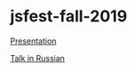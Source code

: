 # jsfest-fall-2019

[Presentation](true_type_starovoyt.key)

[Talk in Russian](https://www.youtube.com/watch?v=9ik75yvo2BA)

